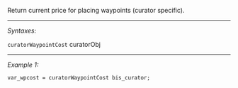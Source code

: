 Return current price for placing waypoints (curator specific).


---
*Syntaxes:*

`curatorWaypointCost` curatorObj

---
*Example 1:*

```sqf
var_wpcost = curatorWaypointCost bis_curator;
```